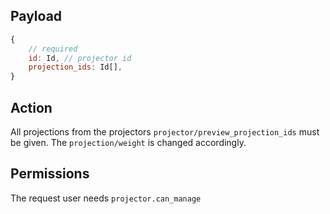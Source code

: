 ## Payload
```js
{
    // required
    id: Id, // projector id
    projection_ids: Id[],
}
```

## Action
All projections from the projectors `projector/preview_projection_ids` must be given. The `projection/weight` is changed accordingly.

## Permissions
The request user needs `projector.can_manage`
